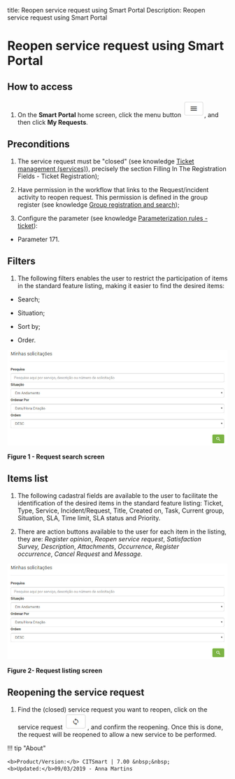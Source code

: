 title: Reopen service request using Smart Portal
Description: Reopen service request using Smart Portal

# Reopen service request using Smart Portal

How to access
-------------

1.  On the **Smart Portal** home screen, click the menu button ![figure](images/simb-meno.white.jpg), and then
    click **My Requests**.

Preconditions
-------------

1.  The service request must be "closed" (see knowledge [Ticket management
    (services)][1]), precisely the section Filling In The Registration Fields - Ticket
    Registration);

2.  Have permission in the workflow that links to the Request/incident activity
    to reopen request. This permission is defined in the group register (see
    knowledge [Group registration and search][2]);

3.  Configure the parameter (see knowledge [Parameterization rules -
    ticket][3]):

-   Parameter 171.

Filters
-------

1.  The following filters enables the user to restrict the participation of
    items in the standard feature listing, making it easier to find the desired
    items:

-   Search;

-   Situation;

-   Sort by;

-   Order.

![figure](images/reaber.img1.jpg)

**Figure 1 - Request search screen**

Items list
----------

1.  The following cadastral fields are available to the user to facilitate the
    identification of the desired items in the standard feature
    listing: Ticket, Type, Service, Incident/Request, Title, Created on, Task,
    Current group, Situation, SLA, Time limit, SLA status and Priority.

2.  There are action buttons available to the user for each item in the listing,
    they are: *Register opinion*, *Reopen service request*, *Satisfaction
    Survey,* *Description*, *Attachments*, *Occurrence*, *Register
    occurrence*, *Cancel Request* and *Message.*

![figure](images/reaber.img1.jpg)

**Figure 2- Request listing screen**

Reopening the service request
-----------------------------

1.  Find the (closed) service request you want to reopen, click on the service
    request ![figure](images/simb-atual.jpg), and confirm the reopening. Once this is done, the request will be
    reopened to allow a new service to be performed.


!!! tip "About"

    <b>Product/Version:</b> CITSmart | 7.00 &nbsp;&nbsp;
    <b>Updated:</b>09/03/2019 - Anna Martins

[1]:/en-us/citsmart-platform-7/processes/tickets/ticket-management.html
[2]:/en-us/citsmart-platform-7/initial-settings/access-settings/user/group.html
[3]:/en-us/citsmart-platform-7/plataform-administration/parameters-list/parametrizaion-ticket.html
